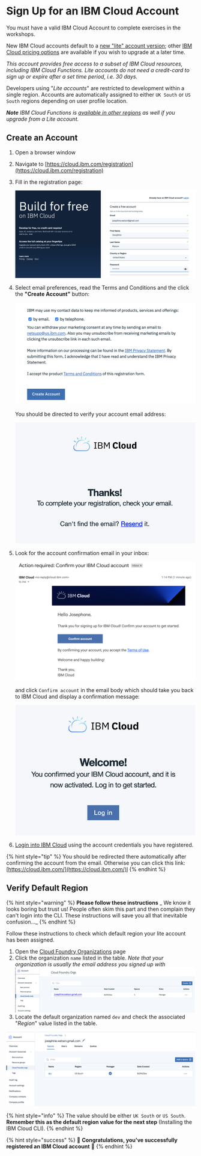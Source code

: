 <!--
#
# Licensed to the Apache Software Foundation (ASF) under one or more
# contributor license agreements.  See the NOTICE file distributed with
# this work for additional information regarding copyright ownership.
# The ASF licenses this file to You under the Apache License, Version 2.0
# (the "License"); you may not use this file except in compliance with
# the License.  You may obtain a copy of the License at
#
#     http://www.apache.org/licenses/LICENSE-2.0
#
# Unless required by applicable law or agreed to in writing, software
# distributed under the License is distributed on an "AS IS" BASIS,
# WITHOUT WARRANTIES OR CONDITIONS OF ANY KIND, either express or implied.
# See the License for the specific language governing permissions and
# limitations under the License.
#
-->

# Sign Up for an IBM Cloud Account

You must have a valid IBM Cloud Account to complete exercises in the workshops.

New IBM Cloud accounts default to a [new "lite" account version](https://www.ibm.com/cloud/free/); other [IBM Cloud pricing options](https://www.ibm.com/cloud/pricing) are available if you wish to upgrade at a later time.

_This account provides free access to a subset of IBM Cloud resources, including IBM Cloud Functions. Lite accounts do not need a credit-card to sign up or expire after a set time period, i.e. 30 days._

Developers using "_Lite accounts_" are restricted to development within a single region. Accounts are automatically assigned to either `UK South` or `US South` regions depending on user profile location.

_**Note** IBM Cloud Functions is [available in other regions](https://cloud.ibm.com/docs/openwhisk?topic=cloud-functions-cloudfunctions_regions) as well if you upgrade from a Lite account._

## Create an Account

1. Open a browser window
1. Navigate to [https://cloud.ibm.com/registration](https://cloud.ibm.com/registration)

1. Fill in the registration page:

    ![Registration form](images/ibm-cloud-registration-1.png)

1. Select email preferences, read the Terms and Conditions  and the click the **"Create Account"** button:

    ![Contact preferences](images/ibm-cloud-registration-2.png)

    You should be directed to verify your account email address:

    ![Check email](images/ibm-cloud-registration-3.png)

1. Look for the account confirmation email in your inbox:

    ![Confirmation email](images/ibm-cloud-registration-email.png)

    and click `Confirm account` in the email body which should take you back to IBM Cloud and display a confirmation message:

    ![Registration confirmed](images/ibm-cloud-registration-4.png)

1. [Login into IBM Cloud](https://cloud.ibm.com/) using the account credentials you have registered.

{% hint style="tip" %}
You should be redirected there automatically after confirming the account from the email. Otherwise you can click this link: [https://cloud.ibm.com/](https://cloud.ibm.com/)l
{% endhint %}

## Verify Default Region

{% hint style="warning" %}
**Please follow these instructions** _
We know it looks boring but trust us! People often skim this part and then complain they can't login into the CLI. These instructions will save you all that inevitable confusion..._
{% endhint %}

Follow these instructions to check which default region your lite account has been assigned.

1. Open the [Cloud Foundry Organizations](https://cloud.ibm.com/account/cloud-foundry) page
1. Click the organization `name` listed in the table.
*Note that your organization is usually the email address you signed up with*
![Registration page](images/ibm-cloud-cloud-foundry-orgs-1.png)
1. Locate the default organization named `dev` and check the associated "_Region_" value listed in the table.

![Registration page](images/ibm-cloud-cloud-foundry-orgs-2.png)

{% hint style="info" %}
The value should be either `UK South` or `US South`.
**Remember this as the default region value for the next step** (Installing the IBM Cloud CLI).
{% endhint %}

{% hint style="success" %}
🎉 **Congratulations, you've successfully registered an IBM Cloud account** 🎉
{% endhint %}
